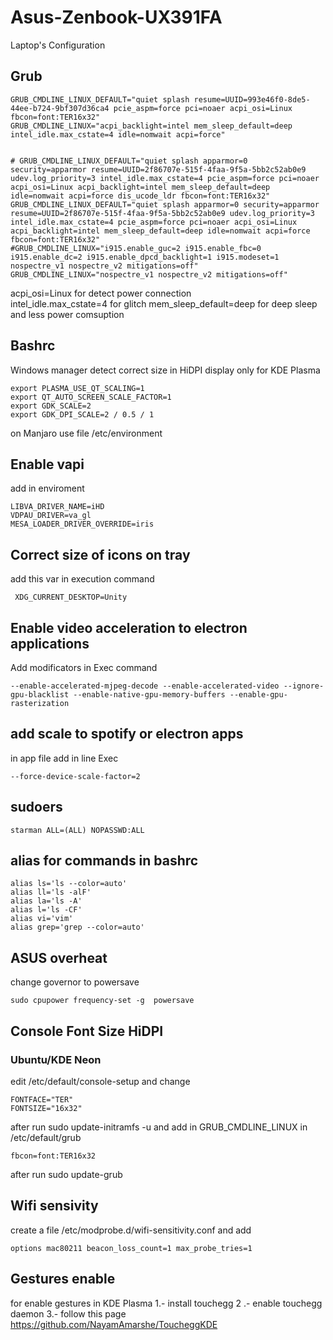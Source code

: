 # Asus-Zenbook-UX391FA

Laptop's Configuration


## Grub

```
GRUB_CMDLINE_LINUX_DEFAULT="quiet splash resume=UUID=993e46f0-8de5-44ee-b724-9bf307d36ca4 pcie_aspm=force pci=noaer acpi_osi=Linux fbcon=font:TER16x32"  
GRUB_CMDLINE_LINUX="acpi_backlight=intel mem_sleep_default=deep intel_idle.max_cstate=4 idle=nomwait acpi=force"


# GRUB_CMDLINE_LINUX_DEFAULT="quiet splash apparmor=0 security=apparmor resume=UUID=2f86707e-515f-4faa-9f5a-5bb2c52ab0e9 udev.log_priority=3 intel_idle.max_cstate=4 pcie_aspm=force pci=noaer acpi_osi=Linux acpi_backlight=intel mem_sleep_default=deep idle=nomwait acpi=force dis_ucode_ldr fbcon=font:TER16x32"
GRUB_CMDLINE_LINUX_DEFAULT="quiet splash apparmor=0 security=apparmor resume=UUID=2f86707e-515f-4faa-9f5a-5bb2c52ab0e9 udev.log_priority=3 intel_idle.max_cstate=4 pcie_aspm=force pci=noaer acpi_osi=Linux acpi_backlight=intel mem_sleep_default=deep idle=nomwait acpi=force fbcon=font:TER16x32"
#GRUB_CMDLINE_LINUX="i915.enable_guc=2 i915.enable_fbc=0 i915.enable_dc=2 i915.enable_dpcd_backlight=1 i915.modeset=1 nospectre_v1 nospectre_v2 mitigations=off"
GRUB_CMDLINE_LINUX="nospectre_v1 nospectre_v2 mitigations=off"

```  
acpi_osi=Linux  for detect power connection  
intel_idle.max_cstate=4 for glitch
mem_sleep_default=deep for deep sleep and less power comsuption



## Bashrc
Windows manager detect correct size in HiDPI display  only for KDE Plasma  

```
export PLASMA_USE_QT_SCALING=1  
export QT_AUTO_SCREEN_SCALE_FACTOR=1  
export GDK_SCALE=2  
export GDK_DPI_SCALE=2 / 0.5 / 1  
```
  
on Manjaro use file /etc/environment   
  

## Enable vapi  

add in enviroment  

```
LIBVA_DRIVER_NAME=iHD
VDPAU_DRIVER=va_gl
MESA_LOADER_DRIVER_OVERRIDE=iris   
```

## Correct size of icons on tray  

 add this var in execution command  
```  
 XDG_CURRENT_DESKTOP=Unity  
```  
 

## Enable video acceleration to electron applications  

Add modificators in Exec command  

```
--enable-accelerated-mjpeg-decode --enable-accelerated-video --ignore-gpu-blacklist --enable-native-gpu-memory-buffers --enable-gpu-rasterization  
``` 


## add scale to spotify or electron apps

in app file add in line Exec


```
--force-device-scale-factor=2
```

## sudoers
```
starman ALL=(ALL) NOPASSWD:ALL  
```


## alias for commands in bashrc
```  
alias ls='ls --color=auto'  
alias ll='ls -alF'  
alias la='ls -A'  
alias l='ls -CF'  
alias vi='vim'  
alias grep='grep --color=auto'  
```

## ASUS overheat  

change governor to powersave

```
sudo cpupower frequency-set -g  powersave  
```

## Console Font Size HiDPI

### Ubuntu/KDE Neon

edit /etc/default/console-setup and change  
```  
FONTFACE="TER"
FONTSIZE="16x32"
```  
after run  sudo update-initramfs -u and add in GRUB_CMDLINE_LINUX in  /etc/default/grub  
```  
fbcon=font:TER16x32  
```  
after run sudo update-grub  


## Wifi sensivity

create a file /etc/modprobe.d/wifi-sensitivity.conf and add  
```
options mac80211 beacon_loss_count=1 max_probe_tries=1  
```

## Gestures enable

for enable gestures in KDE Plasma
1.- install touchegg
2 .- enable touchegg daemon
3.- follow this page https://github.com/NayamAmarshe/ToucheggKDE